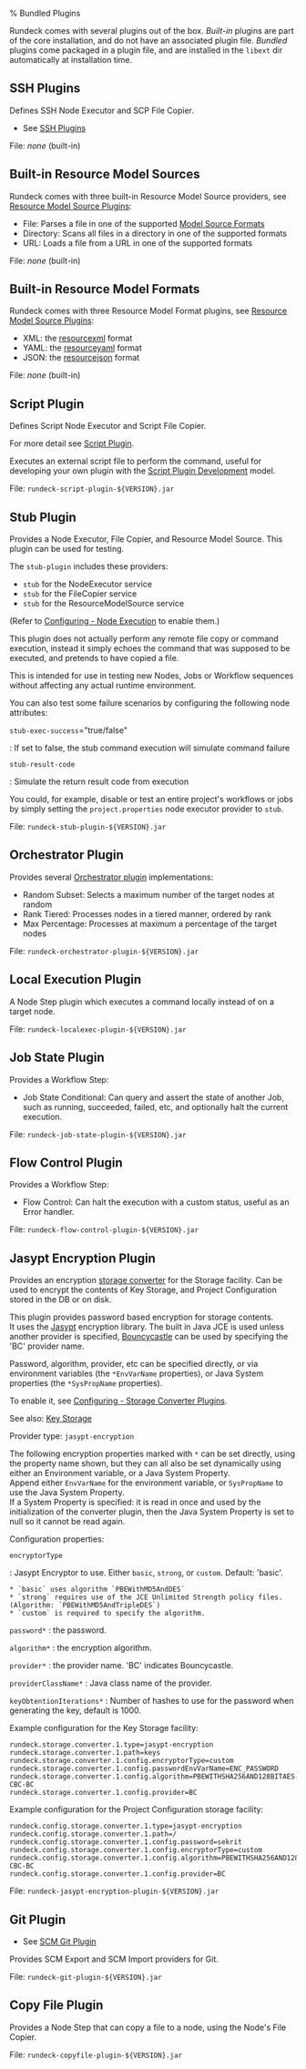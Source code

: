% Bundled Plugins

Rundeck comes with several plugins out of the box.  *Built-in* plugins are part of the core installation, and do not
have an associated plugin file. *Bundled* plugins come packaged in a plugin file,
and are installed in the `libext` dir automatically at installation time.


## SSH Plugins

Defines SSH Node Executor and SCP File Copier.

* See [SSH Plugins](ssh-plugins.html)

File: *none* (built-in)

## Built-in Resource Model Sources

Rundeck comes with three built-in Resource Model Source providers, see [Resource Model Source Plugins](resource-model-source-plugins.html):

* File: Parses a file in one of the supported [Model Source Formats](#built-in-resource-model-formats)
* Directory: Scans all files in a directory in one of the supported formats
* URL: Loads a file from a URL in one of the supported formats

File: *none* (built-in)

## Built-in Resource Model Formats

Rundeck comes with three Resource Model Format plugins, see [Resource Model Source Plugins](resource-model-source-plugins.html#resource-model-document-formats):

* XML: the [resourcexml][] format
* YAML: the [resourceyaml][] format
* JSON: the [resourcejson][] format

[resourcexml]: ../man5/resource-xml.html
[resourceyaml]: ../man5/resource-yaml.html
[resourcejson]: ../man5/resource-json.html

File: *none* (built-in)

## Script Plugin

Defines Script Node Executor and Script File Copier.

For more detail see [Script Plugin](script-plugin.html).

Executes an external script file to perform the command, useful for developing your own plugin with the [Script Plugin Development](../developer/plugin-development.html#script-plugin-development) model.

File: `rundeck-script-plugin-${VERSION}.jar`

## Stub Plugin

Provides a Node Executor, File Copier, and Resource Model Source.  This plugin can be used for testing.

The `stub-plugin` includes these providers:

* `stub` for the NodeExecutor service
* `stub` for the FileCopier service
* `stub` for the ResourceModelSource service

(Refer to [Configuring - Node Execution](configuring.html#node-execution) to enable them.)

This plugin does not actually perform any remote file copy or command execution,
instead it simply echoes the command that was supposed to be executed, and
pretends to have copied a file. 

This is intended for use in testing new Nodes, Jobs or Workflow sequences without
affecting any actual runtime environment.  

You can also test some failure scenarios by configuring the following node attributes:

`stub-exec-success`="true/false"

:   If set to false, the stub command execution will simulate command failure

`stub-result-code`

:   Simulate the return result code from execution

You could, for example, disable or test an entire project's workflows or jobs by
simply setting the `project.properties` node executor provider to `stub`.


File: `rundeck-stub-plugin-${VERSION}.jar`

## Orchestrator Plugin

Provides several [Orchestrator plugin](orchestrator-plugins.html) implementations:

* Random Subset: Selects a maximum number of the target nodes at random
* Rank Tiered: Processes nodes in a tiered manner, ordered by rank
* Max Percentage: Processes at maximum a percentage of the target nodes

File: `rundeck-orchestrator-plugin-${VERSION}.jar`

## Local Execution Plugin

A Node Step plugin which executes a command locally instead of on a target node.

File: `rundeck-localexec-plugin-${VERSION}.jar`

## Job State Plugin

Provides a Workflow Step:

* Job State Conditional: Can query and assert the state of another Job, such as running, succeeded, failed, etc, and optionally halt the current execution.

File: `rundeck-job-state-plugin-${VERSION}.jar`

## Flow Control Plugin

Provides a Workflow Step:  

* Flow Control: Can halt the execution with a custom status, useful as an Error handler.

File: `rundeck-flow-control-plugin-${VERSION}.jar`

## Jasypt Encryption Plugin

Provides an encryption [storage converter](storage-plugins.html#storage-converter) for the Storage facility.  Can be used to encrypt the contents of Key Storage,
and Project Configuration stored in the DB or on disk.

This plugin provides password based encryption for storage contents.  
It uses the [Jasypt][] encryption library. The built in Java JCE is used unless another provider is specified, [Bouncycastle][] can be used by specifying the 'BC' provider name.

[Jasypt]: (http://jasypt.org)
[Bouncycastle]: https://www.bouncycastle.org/

Password, algorithm, provider, etc can be specified directly, or via environment variables (the `*EnvVarName` properties), or Java System properties (the `*SysPropName` properties).

To enable it, see [Configuring - Storage Converter Plugins](configuring.html#storage-converter-plugins).

See also: [Key Storage](../administration/security/key-storage.html)

Provider type: `jasypt-encryption`

The following encryption properties marked with `*` can be set directly, 
using the property name shown,
but they can all also be set dynamically using either an Environment variable, 
or a Java System Property.  
Append either `EnvVarName` for the environment variable, 
or `SysPropName` to use the Java System Property.  
If a System Property is specified: it is read in once and used by the initialization of the converter plugin,
then the Java System Property is set to null so it cannot be read again.

Configuration properties:  

`encryptorType`

:   Jasypt Encryptor to use. Either `basic`, `strong`, or `custom`. Default: 'basic'.

	* `basic` uses algorithm `PBEWithMD5AndDES`
	* `strong` requires use of the JCE Unlimited Strength policy files. (Algorithm: `PBEWithMD5AndTripleDES`)
	* `custom` is required to specify the algorithm.

`password*`
:   the password.

`algorithm*`
:   the encryption algorithm.

`provider*`
:   the provider name. 'BC' indicates Bouncycastle.

`providerClassName*`
:   Java class name of the provider.

`keyObtentionIterations*`
:   Number of hashes to use for the password when generating the key, default is 1000.

Example configuration for the Key Storage facility:

	rundeck.storage.converter.1.type=jasypt-encryption
	rundeck.storage.converter.1.path=keys
	rundeck.storage.converter.1.config.encryptorType=custom
	rundeck.storage.converter.1.config.passwordEnvVarName=ENC_PASSWORD
	rundeck.storage.converter.1.config.algorithm=PBEWITHSHA256AND128BITAES-CBC-BC
	rundeck.storage.converter.1.config.provider=BC

Example configuration for the Project Configuration storage facility:

	rundeck.config.storage.converter.1.type=jasypt-encryption
	rundeck.config.storage.converter.1.path=/
	rundeck.config.storage.converter.1.config.password=sekrit
	rundeck.config.storage.converter.1.config.encryptorType=custom
	rundeck.config.storage.converter.1.config.algorithm=PBEWITHSHA256AND128BITAES-CBC-BC
	rundeck.config.storage.converter.1.config.provider=BC


File: `rundeck-jasypt-encryption-plugin-${VERSION}.jar`

## Git Plugin

* See [SCM Git Plugin](git-plugins.html)

Provides SCM Export and SCM Import providers for Git.

File: `rundeck-git-plugin-${VERSION}.jar`

## Copy File Plugin

Provides a Node Step that can copy a file to a node, using the Node's File Copier.

File: `rundeck-copyfile-plugin-${VERSION}.jar`